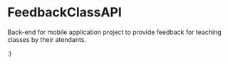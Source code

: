 # FeedbackClassAPI

Back-end for mobile application project to provide feedback for teaching classes by their atendants.

:)
